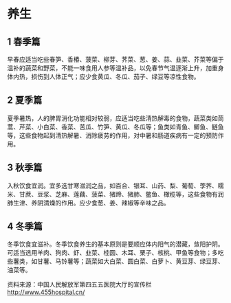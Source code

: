 # 养生

## 1 春季篇

早春应适当吃些春笋、香椿、菠菜、柳芽、荠菜、葱、姜、蒜、韭菜、芥菜等偏于温补的蔬菜和野菜，不能一味食用人参等温补品，以免春节气温逐渐上升，加重身体内热，损伤到人体正气；应少食黄瓜、冬瓜、茄子、绿豆等凉性食物。

## 2 夏季篇

夏季暑热，人的脾胃消化功能相对较弱，应适当吃些清热解毒的食物，蔬菜类如茼蒿、芹菜、小白菜、香菜、苦瓜、竹笋、黄瓜、冬瓜等；鱼类如青鱼、鲫鱼、鲢鱼等，这些食物起到清热解暑、消除疲劳的作用，对中暑和肠道疾病有一定的预防作用。

## 3 秋季篇

入秋饮食宜润。宜多选甘寒滋润之品，如百合、银耳、山药、梨、葡萄、荸荠、糯米、甘蔗、豆浆、芝麻、莲藕、菠菜、猪蹄、猪肺、鳖鱼、橄榄等，这些食物有润肺生津、养阴清燥的作用。应少食葱、姜、辣椒等辛味之品。

## 4 冬季篇

冬季饮食宜滋补。冬季饮食养生的基本原则是要顺应体内阳气的潜藏，敛阳护阴。可适当选用羊肉、狗肉、虾、韭菜、桂圆、木耳、栗子、核桃、甲鱼等食物；多吃些薯类，如甘薯、马铃薯等；蔬菜如大白菜、圆白菜、白萝卜、黄豆芽、绿豆芽、油菜等。

资料来源：中国人民解放军第四五五医院大厅的宣传栏 http://www.455hospital.cn/
